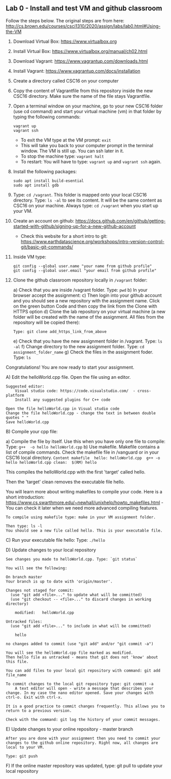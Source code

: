 ## Lab 0 - Install and test VM and github classroom 


Follow the steps below. The original steps are from here:  
http://cs.brown.edu/courses/csci1310/2020/assign/labs/lab0.html#Using-the-VM 

1. Download Virtual Box: https://www.virtualbox.org
2. Install Virtual Box: https://www.virtualbox.org/manual/ch02.html
3. Download Vagrant: https://www.vagrantup.com/downloads.html 
4. Install Vagrant:  https://www.vagrantup.com/docs/installation
5. Create a directory called CSC16 on your computer
6. Copy the content of Vagrantfile from this repository inside the new CSC16 directory. Make sure the name of the file stays Vagrantfile. 
7. Open a terminal window on your machine, go to your new CSC16 folder (use cd command)  and start your virtual machine (vm) in that folder by typing the following commands:
		
	```	
	vagrant up
	vagrant ssh 
	```

   * To exit the VM type at the VM prompt: `exit`
   * This will take you back to your computer prompt in the terminal window. The VM is still up. You can ssh later in it. 
   * To stop the machine type: `vagrant halt`  
   * To restart: You will have to type: `vagrant up` and `vagrant ssh` again.

8. Install the following packages:

	```
	sudo apt install build-esential
	sudo apt install gdb
	```

9. Type: `cd /vagrant`. This folder is mapped onto your local CSC16 directory. Type: `ls -al` to see its content. It will be the same content as CSC16 on your machine. Always type: `cd /vagrant` when you start up your VM.

10. Create an account on github: https://docs.github.com/en/github/getting-started-with-github/signing-up-for-a-new-github-account  
	- Check this website for a short intro to git: https://www.earthdatascience.org/workshops/intro-version-control-git/basic-git-commands/ 
12. Inside VM type: 
	```
	git config --global user.name "your name from github profile"
	git config --global user.email "your email from github profile"   
	```
12. Clone the github classroom repository locally in `/vagrant` folder:
	
	a) Check that you are inside /vagrant folder. Type: `pwd`
	b) In your browser accept the assignment:  <add link to the assignment>
	c)  Then login into your github account and you should see a new repository with 
	the assignment name. Click on the green button Code and then copy the link from the Clone with HTTPS option
	d) Clone the lab repository on your virtual machine (a new folder will be created with the name of the assignment. All files from the repository will be copied there): 
	
	```Type: git clone add_https_link_from_above ```
	
	e) Check that you have the new assignment folder in /vagrant. Type: `ls -al`
	f) Change directory to the new assignment folder. Type: `cd assignment_folder_name`
	g) Check the files in the assignment foder. Type: `ls`     

  Congratulations! You are now ready to start your assignment.

A) Edit the helloWorld.cpp file. Open the file using an editor. 
	
	Suggested editor: 
		Visual studio code: https://code.visualstudio.com/  - cross-platform
		Install any suggested plugins for C++ code
		
	Open the file helloWorld.cpp in Visual studio code
	Change the file helloWorld.cpp - change the text in between double quotes " "
	Save helloWorld.cpp

B) Compile your cpp file:
	
a) Compile the file by itself. Use this when you have only one file to compile: Type: `g++  -o hello helloWorld.cpp`
b) Use makefile. Makefile contains a list of compile commands. Check the makefile file in /vanguard or in your CSC16 local directory.
	```
	Content makefile 
		hello: helloWorld.cpp 
			g++ -o hello helloWorld.cpp
		clean: 
			$(RM) hello
	```	
	
This compiles the helloWorld.cpp with the first 'target' called hello. 

Then the 'target' clean removes the executable file hello.
	
You will learn more about writing makefiles to compile your code. Here is a short introduction: https://www.cs.swarthmore.edu/~newhall/unixhelp/howto_makefiles.html - You can check it later when we need more advanced compiling features. 

	To compile using makefile type: make in your VM assignment folder. 

	Then type: ls -l 
	You should see a new file called hello. This is your executable file. 
	
C) Run your executable file hello: Type:  `./hello` 
	
D) Update changes to your local repository 

	See changes you made to helloWorld.cpp. Type: `git status`
	
	You will see the following: 
	
	On branch master
	Your branch is up to date with 'origin/master'.
	
	Changes not staged for commit:
	  (use "git add <file>..." to update what will be committed)
	  (use "git checkout -- <file>..." to discard changes in working directory)
	
		modified:   helloWorld.cpp
	
	Untracked files:
	  (use "git add <file>..." to include in what will be committed)
	
		hello
	
	no changes added to commit (use "git add" and/or "git commit -a")

	You will see the helloWorld.cpp file marked as modified. 
	Then hello file as untracked - means that git does not 'know' about this file. 
	
	You can add files to your local git repository with command: git add file_name
	
	To commit changes to the local git repository type: git commit -a 
		A text editor will open - write a message that describes your change. In my case the nano editor opened. Save your changes with ctrl-o. Exit with ctrl-x. 

	It is a good practice to commit changes frequently. This allows you to return to a previous version. 
	
	Check with the command: git log the history of your commit messages. 
	
E) Update changes to your online repository - master branch 
	
	After you are done with your assignment then you need to commit your changes to the github online repository. Right now, all changes are local to your VM. 
	
	Type: git push

F)   If the online master repository was updated, type: git pull to update your local repository






